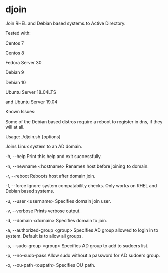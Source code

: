 # djoin

Join RHEL and Debian based systems to Active Directory.


Tested with:

Centos 7

Centos 8

Fedora Server 30

Debian 9

Debian 10

Ubuntu Server 18.04LTS

and Ubuntu Server 19.04


Known Issues:

Some of the Debian based distros require a reboot to register in dns, if they will at all.


Usage: ./djoin.sh [options]

Joins Linux system to an AD domain.



  -h, --help                        Print this help and exit successfully.

  -n, --newname \<hostname\>          Renames host before joining to domain.
  
  -r, --reboot                      Reboots host after domain join.
  
  -f, --force                       Ignore system compatability checks. Only works on RHEL and Debian based systems.
  
  -u, --user \<username\>             Specifies domain join user.
  
  -v, --verbose                     Prints verbose output.
  
  -d, --domain \<domain\>             Specifies domain to join.
  
  -a, --authorized-group \<group\>    Specifies AD group allowed to login in to system. Default is to allow all groups.
  
  -s, --sudo-group \<group\>          Specifies AD group to add to sudoers list.
  
  -p, --no-sudo-pass                Allow sudo without a password for AD sudoers group.
  
  -o, --ou-path \<oupath\>            Specifies OU path.


